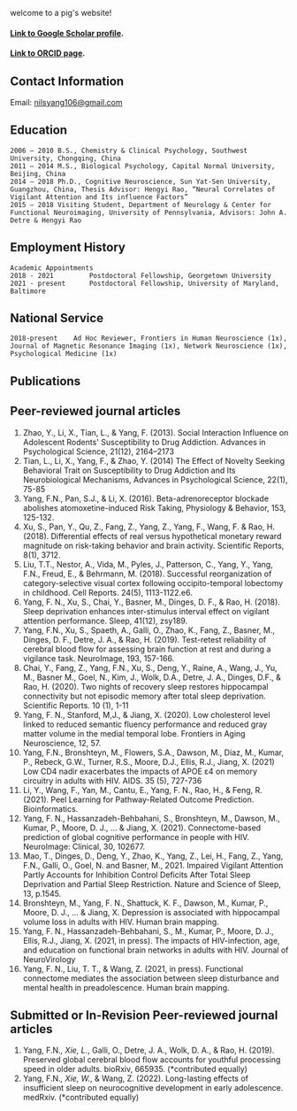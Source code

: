 welcome to a pig's website!

#### [Link to Google Scholar profile](https://scholar.google.com/citations?user=sHvN8soAAAAJ&hl=en).
#### [Link to ORCID page](https://orcid.org/0000-0003-2565-6594).

## Contact Information
Email:				nilsyang106@gmail.com 

## Education 
```
2006 – 2010	B.S., Chemistry & Clinical Psychology, Southwest University, Chongqing, China
2011 – 2014	M.S., Biological Psychology, Capital Normal University, Beijing, China
2014 – 2018	Ph.D., Cognitive Neuroscience, Sun Yat-Sen University, Guangzhou, China, Thesis Advisor: Hengyi Rao, “Neural Correlates of Vigilant Attention and Its influence Factors”
2015 – 2018	Visiting Student, Department of Neurology & Center for Functional Neuroimaging, University of Pennsylvania, Advisors: John A. Detre & Hengyi Rao
```

## Employment History 
```
Academic Appointments 
2018 - 2021         Postdoctoral Fellowship, Georgetown University 
2021 - present      Postdoctoral Fellowship, University of Maryland, Baltimore
```

## National Service 
```
2018-present	Ad Hoc Reviewer, Frontiers in Human Neuroscience (1x), Journal of Magnetic Resonance Imaging (1x), Network Neuroscience (1x), Psychological Medicine (1x)
```


## Publications 
## Peer-reviewed journal articles 
1.	Zhao, Y., Li, X., Tian, L., & Yang, F. (2013). Social Interaction Influence on Adolescent Rodents' Susceptibility to Drug Addiction. Advances in Psychological Science, 21(12), 2164–2173
2.	Tian, L., Li, X., Yang, F., & Zhao, Y. (2014) The Effect of Novelty Seeking Behavioral Trait on Susceptibility to Drug Addiction and Its Neurobiological Mechanisms, Advances in Psychological Science, 22(1), 75-85
3.	Yang, F.N., Pan, S.J., & Li, X. (2016). Beta-adrenoreceptor blockade abolishes atomoxetine-induced Risk Taking, Physiology & Behavior, 153, 125-132.
4.	Xu, S., Pan, Y., Qu, Z., Fang, Z., Yang, Z., Yang, F., Wang, F. & Rao, H. (2018). Differential effects of real versus hypothetical monetary reward magnitude on risk-taking behavior and brain activity. Scientific Reports, 8(1), 3712. 
5.	Liu, T.T., Nestor, A., Vida, M., Pyles, J., Patterson, C., Yang, Y., Yang, F.N., Freud, E., & Behrmann, M. (2018). Successful reorganization of category-selective visual cortex following occipito-temporal lobectomy in childhood. Cell Reports. 24(5), 1113-1122.e6.
6.	Yang, F. N., Xu, S., Chai, Y., Basner, M., Dinges, D. F., & Rao, H. (2018). Sleep deprivation enhances inter-stimulus interval effect on vigilant attention performance. Sleep, 41(12), zsy189.
7.	Yang, F.N., Xu, S., Spaeth, A., Galli, O., Zhao, K., Fang, Z., Basner, M., Dinges, D. F., Detre, J. A., & Rao, H. (2019). Test-retest reliability of cerebral blood flow for assessing brain function at rest and during a vigilance task. NeuroImage, 193, 157-166.
8.	Chai, Y., Fang, Z., Yang, F.N., Xu, S., Deng, Y., Raine, A., Wang, J., Yu, M., Basner M., Goel, N., Kim, J., Wolk, D.A., Detre, J. A., Dinges, D.F., & Rao, H. (2020). Two nights of recovery sleep restores hippocampal connectivity but not episodic memory after total sleep deprivation. Scientific Reports. 10 (1), 1-11
9.	Yang, F. N., Stanford, M,J., & Jiang, X. (2020). Low cholesterol level linked to reduced semantic fluency performance and reduced gray matter volume in the medial temporal lobe. Frontiers in Aging Neuroscience, 12, 57.
10.	Yang, F.N., Bronshteyn, M., Flowers, S.A., Dawson, M., Diaz, M., Kumar, P., Rebeck, G.W., Turner, R.S., Moore, D.J., Ellis, R.J., Jiang, X. (2021) Low CD4 nadir exacerbates the impacts of APOE ε4 on memory circuitry in adults with HIV. AIDS. 35 (5), 727-736
11.	Li, Y., Wang, F., Yan, M., Cantu, E., Yang, F. N., Rao, H., & Feng, R. (2021). Peel Learning for Pathway-Related Outcome Prediction. Bioinformatics.
12.	Yang, F. N., Hassanzadeh-Behbahani, S., Bronshteyn, M., Dawson, M., Kumar, P., Moore, D. J., ... & Jiang, X. (2021). Connectome-based prediction of global cognitive performance in people with HIV. NeuroImage: Clinical, 30, 102677.
13.	Mao, T., Dinges, D., Deng, Y., Zhao, K., Yang, Z., Lei, H., Fang, Z., Yang, F.N., Galli, O., Goel, N. and Basner, M., 2021. Impaired Vigilant Attention Partly Accounts for Inhibition Control Deficits After Total Sleep Deprivation and Partial Sleep Restriction. Nature and Science of Sleep, 13, p.1545.
14.	Bronshteyn, M., Yang, F. N., Shattuck, K. F., Dawson, M., Kumar, P., Moore, D. J., ... & Jiang, X. Depression is associated with hippocampal volume loss in adults with HIV. Human brain mapping.
15.	Yang, F. N., Hassanzadeh-Behbahani, S., M., Kumar, P., Moore, D. J., Ellis, R.J., Jiang, X. (2021, in press). The impacts of HIV-infection, age, and education on functional brain networks in adults with HIV. Journal of NeuroVirology
16.	Yang, F. N., Liu, T. T., & Wang, Z. (2021, in press). Functional connectome mediates the association between sleep disturbance and mental health in preadolescence. Human brain mapping.

## Submitted or In-Revision Peer-reviewed journal articles
1.	Yang, F.N.*, Xie, L.*, Galli, O., Detre, J. A., Wolk, D. A., & Rao, H. (2019). Preserved global cerebral blood flow accounts for youthful processing speed in older adults. bioRxiv, 665935. (*contributed equally)
2.	Yang, F.N.*, Xie, W.*, & Wang, Z. (2022). Long-lasting effects of insufficient sleep on neurocognitive development in early adolescence. medRxiv. (*contributed equally)





